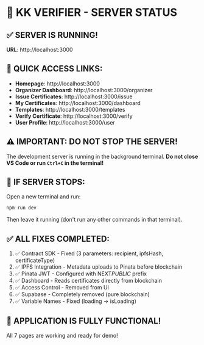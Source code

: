 # 🚀 KK VERIFIER - SERVER STATUS

## ✅ SERVER IS RUNNING!

**URL**: http://localhost:3000

## 🎯 QUICK ACCESS LINKS:

- **Homepage**: http://localhost:3000
- **Organizer Dashboard**: http://localhost:3000/organizer
- **Issue Certificates**: http://localhost:3000/issue
- **My Certificates**: http://localhost:3000/dashboard
- **Templates**: http://localhost:3000/templates
- **Verify Certificate**: http://localhost:3000/verify
- **User Profile**: http://localhost:3000/user

## ⚠️ IMPORTANT: DO NOT STOP THE SERVER!

The development server is running in the background terminal.
**Do not close VS Code or run `Ctrl+C` in the terminal!**

## 🔧 IF SERVER STOPS:

Open a new terminal and run:

```bash
npm run dev
```

Then leave it running (don't run any other commands in that terminal).

## ✅ ALL FIXES COMPLETED:

1. ✅ Contract SDK - Fixed (3 parameters: recipient, ipfsHash, certificateType)
2. ✅ IPFS Integration - Metadata uploads to Pinata before blockchain
3. ✅ Pinata JWT - Configured with NEXT*PUBLIC* prefix
4. ✅ Dashboard - Reads certificates directly from blockchain
5. ✅ Access Control - Removed from UI
6. ✅ Supabase - Completely removed (pure blockchain)
7. ✅ Variable Names - Fixed (loading → isLoading)

## 🎉 APPLICATION IS FULLY FUNCTIONAL!

All 7 pages are working and ready for demo!
